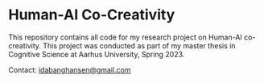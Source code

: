 # Human-AI Co-Creativity
This repository contains all code for my research project on Human-AI co-creativity. This project was conducted as part of my master thesis in Cognitive Science at Aarhus University, Spring 2023.


Contact: idabanghansen@gmail.com
